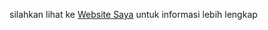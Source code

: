 silahkan lihat ke
[Website Saya](http://siswanovi.000webhostapp.com/)
untuk informasi lebih lengkap
